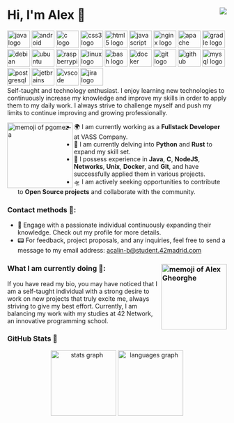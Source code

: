 Hi, I'm Alex 👋 <img align="right" src="https://visitor-badge.laobi.icu/badge?page_id=alexeses.alexeses&right_color=forestgreen&left_text=Viewers"/>
==============================
<div align="left">
  <img src="https://cdn.jsdelivr.net/gh/devicons/devicon/icons/java/java-original.svg" height="40" width="52" alt="java logo"  />
  <img src="https://cdn.jsdelivr.net/gh/devicons/devicon/icons/android/android-original.svg" height="40" width="52" alt="android logo"  />
  <img src="https://cdn.jsdelivr.net/gh/devicons/devicon/icons/c/c-original.svg" height="40" width="52" alt="c logo"  />
  <img src="https://cdn.jsdelivr.net/gh/devicons/devicon/icons/css3/css3-original.svg" height="40" width="52" alt="css3 logo"  />
  <img src="https://cdn.jsdelivr.net/gh/devicons/devicon/icons/html5/html5-original.svg" height="40" width="52" alt="html5 logo"  />
  <img src="https://cdn.jsdelivr.net/gh/devicons/devicon/icons/javascript/javascript-original.svg" height="40" width="52" alt="javascript logo"  />
  <img src="https://cdn.jsdelivr.net/gh/devicons/devicon/icons/nginx/nginx-original.svg" height="40" width="52" alt="nginx logo"  />
  <img src="https://cdn.jsdelivr.net/gh/devicons/devicon/icons/apache/apache-original.svg" height="40" width="52" alt="apache logo"  />
  <img src="https://cdn.jsdelivr.net/gh/devicons/devicon/icons/gradle/gradle-plain.svg" height="40" width="52" alt="gradle logo"  />
  <img src="https://cdn.jsdelivr.net/gh/devicons/devicon/icons/debian/debian-original.svg" height="40" width="52" alt="debian logo"  />
  <img src="https://cdn.jsdelivr.net/gh/devicons/devicon/icons/ubuntu/ubuntu-plain.svg" height="40" width="52" alt="ubuntu logo"  />
  <img src="https://cdn.jsdelivr.net/gh/devicons/devicon/icons/raspberrypi/raspberrypi-original.svg" height="40" width="52" alt="raspberrypi logo"  />
  <img src="https://cdn.jsdelivr.net/gh/devicons/devicon/icons/linux/linux-original.svg" height="40" width="52" alt="linux logo"  />
  <img src="https://cdn.jsdelivr.net/gh/devicons/devicon/icons/bash/bash-original.svg" height="40" width="52" alt="bash logo"  />
  <img src="https://cdn.jsdelivr.net/gh/devicons/devicon/icons/docker/docker-original.svg" height="40" width="52" alt="docker logo"  />
  <img src="https://cdn.jsdelivr.net/gh/devicons/devicon/icons/git/git-original.svg" height="40" width="52" alt="git logo"  />
  <img src="https://cdn.jsdelivr.net/gh/devicons/devicon/icons/github/github-original.svg" height="40" width="52" alt="github logo"  />
  <img src="https://cdn.jsdelivr.net/gh/devicons/devicon/icons/mysql/mysql-original.svg" height="40" width="52" alt="mysql logo"  />
  <img src="https://cdn.jsdelivr.net/gh/devicons/devicon/icons/postgresql/postgresql-original.svg" height="40" width="52" alt="postgresql logo"  />
  <img src="https://cdn.jsdelivr.net/gh/devicons/devicon/icons/jetbrains/jetbrains-original.svg" height="40" width="52" alt="jetbrains logo"  />
  <img src="https://cdn.jsdelivr.net/gh/devicons/devicon/icons/vscode/vscode-original.svg" height="40" width="52" alt="vscode logo"  />
  <img src="https://cdn.jsdelivr.net/gh/devicons/devicon/icons/jira/jira-original.svg" height="40" width="52" alt="jira logo"  />
</div>
Self-taught and technology enthusiast. I enjoy learning new technologies to continuously increase my knowledge and improve my skills in order to apply them to my daily work. I always strive to challenge myself and push my limits to continue improving and growing professionally.

<a><img width="150" alt="memoji of pgomez-a" align= "left" src="https://user-images.githubusercontent.com/46347629/227374546-2f8d8e42-2a7a-4ae7-a082-f9a05be47168.png"></a>

- 🌍 I am currently working as a **Fullstack Developer** at VASS Company.
- 🔭 I am currently delving into **Python** and **Rust** to expand my skill set.
- 👾 I possess experience in **Java**, **C**, **NodeJS**, **Networks**, **Unix**, **Docker**, and **Git**, and have successfully applied them in various projects.
- 🛸 I am actively seeking opportunities to contribute to **Open Source projects** and collaborate with the community.

### Contact methods 🤯:
- 🧠 Engage with a passionate individual continuously expanding their knowledge. Check out my profile for more details.
- 📟 For feedback, project proposals, and any inquiries, feel free to send a message to my email address: <acalin-b@student.42madrid.com>

### What I am currently doing 🥸: <img width="150" alt="memoji of Alex Gheorghe" align = "right" src="https://user-images.githubusercontent.com/46347629/227481270-fb274901-ad0a-4dd6-a006-e04f3c752292.png">
If you have read my bio, you may have noticed that I am a self-taught individual with a strong desire to work on new projects that truly excite me, always striving to give my best effort. Currently, I am balancing my work with my studies at 42 Network, an innovative programming school.

### GitHub Stats 🤩
<div align="center">
  <img src="https://github-readme-stats.vercel.app/api?username=alexeses&hide_title=false&hide_rank=false&show_icons=true&include_all_commits=true&count_private=true&disable_animations=false&theme=dark&locale=en&hide_border=true&custom_title=GitHub%20Stats" height="150" alt="stats graph"  />
  <img src="https://github-readme-stats.vercel.app/api/top-langs?username=alexeses&locale=en&hide_title=false&layout=compact&card_width=320&langs_count=6&theme=dark&hide_border=true" height="150" alt="languages graph"  />
</div>
